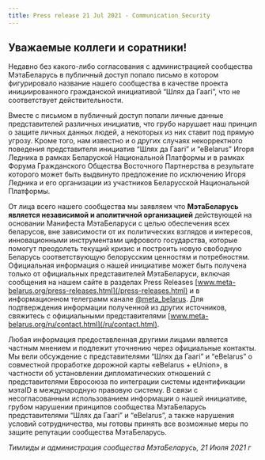 ```yaml
---
title: Press release 21 Jul 2021 - Communication Security
---
```


## Уважаемые коллеги и соратники!

Недавно без какого-либо согласования с администрацией сообщества МэтаБеларусь в публичный доступ попало письмо в котором
фигурировало название нашего сообщества в качестве проекта инициированного гражданской инициативой “Шлях да Гаагi”, что
не соответствует действительности.

Вместе с письмом в публичный доступ попали личные данные представителей различных инициатив, что грубо нарушает наш
принцип о защите личных данных людей, а некоторых из них ставит под прямую угрозу. Кроме того, нам известно и о других
случаях некорректного поведения представителя инициатив “Шлях да Гаагi” и “eBelarus” Игоря Ледника в рамках Беларуской
Национальной Платформы и в рамках Форума Гражданского Общества Восточного Партнерства в результате которого может быть
выдвинуто предложение по исключению Игоря Ледника и его организации из участников Беларусской Национальной Платформы.

От лица всего нашего сообщества мы заявляем что **МэтаБеларусь является независимой и аполитичной организацией** действующей
на основании Манифеста МэтаБеларуси с целью обеспечения всех беларусов, вне зависимости от их политических взглядов и
интересов, инновационными инструментами цифрового государства, которые помогут преодолеть текущий кризис и построить
новую свободную Беларусь соответствующую белорусским ценностям и потребностям. Официальная информация о нашей инициативе
может быть получена только от официальных представителей МэтаБеларуси, включая сообщения на нашем сайте в разделах
Press Releases [www.meta-belarus.org/press-releases.html](/press-releases.html) и в информационном телеграмм канале
[@meta_belarus](https://t.me/meta_belarus). Для подтверждения информации полученной из других источников, свяжитесь
с официальными представителями [www.meta-belarus.org/ru/contact.html](/ru/contact.html).

Любая информация предоставленная другими лицами является частным мнением и
подлежит уточнению через официальные контакты. Мы вели обсуждение с представителями “Шлях да Гаагi” и “eBelarus” о
совместной проработке дорожной карты «eBelarus + eUnion», в частности об установлении дипломатических отношений с
представителями Евросоюза по интеграции системы идентификации мэтаID в международную правовую систему. В связи с
несогласованным использованием информации о нашей инициативе, грубом нарушении принципов сообщества МэтаБеларусь
представителями “Шлях да Гаагi” и “eBelarus”, а также нарушения условий сотрудничества, мы готовы принять все возможные
меры по защите репутации сообщества МэтаБеларусь. 

*Тимлиды и администрация сообщества МэтаБеларусь, 21 Июля 2021 г*
